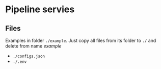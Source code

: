 # Pipeline servies

## Files
Examples in folder `./example`. Just copy all files from its  folder to `./` and delete from name *example*
- `./configs.json`
- `./.env`

